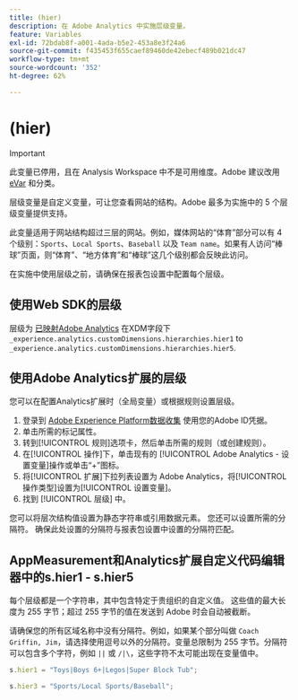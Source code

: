 ```yaml
---
title: (hier)
description: 在 Adobe Analytics 中实施层级变量。
feature: Variables
exl-id: 72bdab8f-a001-4ada-b5e2-453a8e3f24a6
source-git-commit: f435453f655caef89460de42ebecf489b021dc47
workflow-type: tm+mt
source-wordcount: '352'
ht-degree: 62%

---
```


# (hier)

>[!IMPORTANT]
>
>此变量已停用，且在 Analysis Workspace 中不是可用维度。Adobe 建议改用 [eVar](evar.md) 和分类。

层级变量是自定义变量，可让您查看网站的结构。Adobe 最多为实施中的 5 个层级变量提供支持。

此变量适用于网站结构超过三层的网站。例如，媒体网站的“体育”部分可以有 4 个级别：`Sports`、`Local Sports`、`Baseball` 以及 `Team name`。如果有人访问“棒球”页面，则“体育”、“地方体育”和“棒球”这几个级别都会反映此访问。

在实施中使用层级之前，请确保在报表包设置中配置每个层级。

## 使用Web SDK的层级

层级为 [已映射Adobe Analytics](https://experienceleague.adobe.com/docs/analytics/implementation/aep-edge/variable-mapping.html) 在XDM字段下 `_experience.analytics.customDimensions.hierarchies.hier1` to `_experience.analytics.customDimensions.hierarchies.hier5`.

## 使用Adobe Analytics扩展的层级

您可以在配置Analytics扩展时（全局变量）或根据规则设置层级。

1. 登录到 [Adobe Experience Platform数据收集](https://experience.adobe.com/data-collection) 使用您的Adobe ID凭据。
2. 单击所需的标记属性。
3. 转到[!UICONTROL 规则]选项卡，然后单击所需的规则（或创建规则）。
4. 在[!UICONTROL 操作]下，单击现有的 [!UICONTROL Adobe Analytics - 设置变量]操作或单击“+”图标。
5. 将[!UICONTROL 扩展]下拉列表设置为 Adobe Analytics，将[!UICONTROL 操作类型]设置为[!UICONTROL 设置变量]。
6. 找到 [!UICONTROL 层级] 中。

您可以将层次结构值设置为静态字符串或引用数据元素。 您还可以设置所需的分隔符。 确保此处设置的分隔符与报表包设置中设置的分隔符匹配。

## AppMeasurement和Analytics扩展自定义代码编辑器中的s.hier1 - s.hier5

每个层级都是一个字符串，其中包含特定于贵组织的自定义值。 这些值的最大长度为 255 字节；超过 255 字节的值在发送到 Adobe 时会自动被截断。

请确保您的所有区域名称中没有分隔符。例如，如果某个部分叫做 `Coach Griffin, Jim`，请选择使用逗号以外的分隔符。变量总限制为 255 字节。分隔符可以包含多个字符，例如 `||` 或 `/|\`，这些字符不太可能出现在变量值中。

```js
s.hier1 = "Toys|Boys 6+|Legos|Super Block Tub";

s.hier3 = "Sports/Local Sports/Baseball";
```
